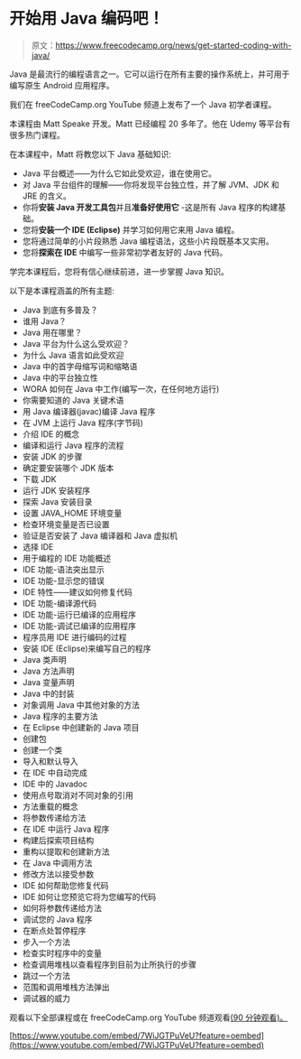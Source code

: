 # 开始用 Java 编码吧！

> 原文：<https://www.freecodecamp.org/news/get-started-coding-with-java/>

Java 是最流行的编程语言之一。它可以运行在所有主要的操作系统上，并可用于编写原生 Android 应用程序。

我们在 freeCodeCamp.org YouTube 频道上发布了一个 Java 初学者课程。

本课程由 Matt Speake 开发。Matt 已经编程 20 多年了。他在 Udemy 等平台有很多热门课程。

在本课程中，Matt 将教您以下 Java 基础知识:

*   Java 平台概述——为什么它如此受欢迎，谁在使用它。
*   对 Java 平台组件的理解——你将发现平台独立性，并了解 JVM、JDK 和 JRE 的含义。
*   你将**安装 Java 开发工具包**并且**准备好使用它** -这是所有 Java 程序的构建基础。
*   您将**安装一个 IDE (Eclipse)** 并学习如何用它来用 Java 编程。
*   您将通过简单的小片段熟悉 Java 编程语法，这些小片段既基本又实用。
*   您将**探索在 IDE** 中编写一些非常初学者友好的 Java 代码。

学完本课程后，您将有信心继续前进，进一步掌握 Java 知识。

以下是本课程涵盖的所有主题:

*   Java 到底有多普及？
*   谁用 Java？
*   Java 用在哪里？
*   Java 平台为什么这么受欢迎？
*   为什么 Java 语言如此受欢迎
*   Java 中的首字母缩写词和缩略语
*   Java 中的平台独立性
*   WORA 如何在 Java 中工作(编写一次，在任何地方运行)
*   你需要知道的 Java 关键术语
*   用 Java 编译器(javac)编译 Java 程序
*   在 JVM 上运行 Java 程序(字节码)
*   介绍 IDE 的概念
*   编译和运行 Java 程序的流程
*   安装 JDK 的步骤
*   确定要安装哪个 JDK 版本
*   下载 JDK
*   运行 JDK 安装程序
*   探索 Java 安装目录
*   设置 JAVA_HOME 环境变量
*   检查环境变量是否已设置
*   验证是否安装了 Java 编译器和 Java 虚拟机
*   选择 IDE
*   用于编程的 IDE 功能概述
*   IDE 功能-语法突出显示
*   IDE 功能-显示您的错误
*   IDE 特性——建议如何修复代码
*   IDE 功能-编译源代码
*   IDE 功能-运行已编译的应用程序
*   IDE 功能-调试已编译的应用程序
*   程序员用 IDE 进行编码的过程
*   安装 IDE (Eclipse)来编写自己的程序
*   Java 类声明
*   Java 方法声明
*   Java 变量声明
*   Java 中的封装
*   对象调用 Java 中其他对象的方法
*   Java 程序的主要方法
*   在 Eclipse 中创建新的 Java 项目
*   创建包
*   创建一个类
*   导入和默认导入
*   在 IDE 中自动完成
*   IDE 中的 Javadoc
*   使用点号取消对不同对象的引用
*   方法重载的概念
*   将参数传递给方法
*   在 IDE 中运行 Java 程序
*   构建后探索项目结构
*   重构以提取和创建新方法
*   在 Java 中调用方法
*   修改方法以接受参数
*   IDE 如何帮助您修复代码
*   IDE 如何让您预览它将为您编写的代码
*   如何将参数传递给方法
*   调试您的 Java 程序
*   在断点处暂停程序
*   步入一个方法
*   检查实时程序中的变量
*   检查调用堆栈以查看程序到目前为止所执行的步骤
*   跳过一个方法
*   范围和调用堆栈方法弹出
*   调试器的威力

观看以下全部课程或在 freeCodeCamp.org YouTube 频道观看[(90 分钟观看)。](https://youtu.be/7WiJGTPuVeU)

[https://www.youtube.com/embed/7WiJGTPuVeU?feature=oembed](https://www.youtube.com/embed/7WiJGTPuVeU?feature=oembed)